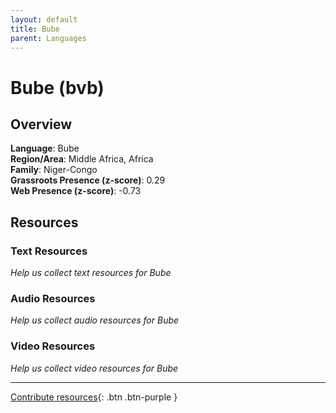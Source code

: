 ```yaml
---
layout: default
title: Bube
parent: Languages
---
```


# Bube (bvb)

## Overview

**Language**: Bube  
**Region/Area**: Middle Africa, Africa  
**Family**: Niger-Congo  
**Grassroots Presence (z-score)**: 0.29  
**Web Presence (z-score)**: -0.73  

## Resources

### Text Resources
*Help us collect text resources for Bube*

### Audio Resources
*Help us collect audio resources for Bube*

### Video Resources
*Help us collect video resources for Bube*

---

[Contribute resources](https://forms.office.com/e/1SfLJx3u1r){: .btn .btn-purple }
